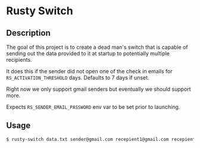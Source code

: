 # Rusty Switch

## Description
The goal of this project is to create a dead man's switch that is capable of 
sending out the data provided to it at startup to potentially multiple recipients.

It does this if the sender did not open one of the check in emails for `RS_ACTIVATION_THRESHOLD` days. 
Defaults to 7 days if unset. 

Right now we only support gmail senders but eventually we should support more. 

Expects `RS_SENDER_EMAIL_PASSWORD` env var to be set prior to launching.

## Usage

```bash
$ rusty-switch data.txt sender@gmail.com recepient1@gmail.com recepient2.gmail.com ...
```
